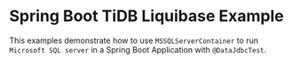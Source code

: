 # Spring Boot TiDB Liquibase Example

This examples demonstrate how to use `MSSQLServerContainer` to run `Microsoft SQL server` in a Spring Boot Application with `@DataJdbcTest`.